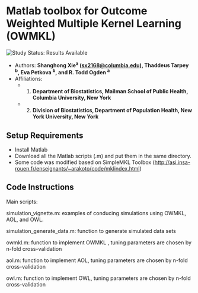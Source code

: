 # Matlab toolbox for Outcome Weighted Multiple Kernel Learning (OWMKL)

<img src="https://img.shields.io/badge/Study%20Status-Results%20Available-yellow.svg" alt="Study Status: Results Available"> 

- Authors: **Shanghong Xie<sup>a</sup> (sx2168@columbia.edu), Thaddeus Tarpey <sup>b</sup>, Eva Petkova <sup>b</sup>, and R. Todd Ogden <sup>a</sup>**
- Affiliations: 
  + 1. **Department of Biostatistics, Mailman School of Public Health, Columbia University, New York**
  + 2. **Division of Biostatistics, Department of Population Health, New York University, New York**
  
  
## Setup Requirements
- Install Matlab 
- Download all the Matlab scripts (.m) and put them in the same directory. 
- Some code was modified based on SimpleMKL Toolbox (http://asi.insa-rouen.fr/enseignants/~arakoto/code/mklindex.html)

## Code Instructions

Main scripts:

simulation_vignette.m: examples of conducing simulations using OWMKL, AOL, and OWL.

simulation_generate_data.m: function to generate simulated data sets

owmkl.m: function to implement OWMKL , tuning parameters are chosen by n-fold cross-validation

aol.m: function to implement AOL, tuning parameters are chosen by n-fold cross-validation

owl.m: function to implement OWL, tuning parameters are chosen by n-fold cross-validation

